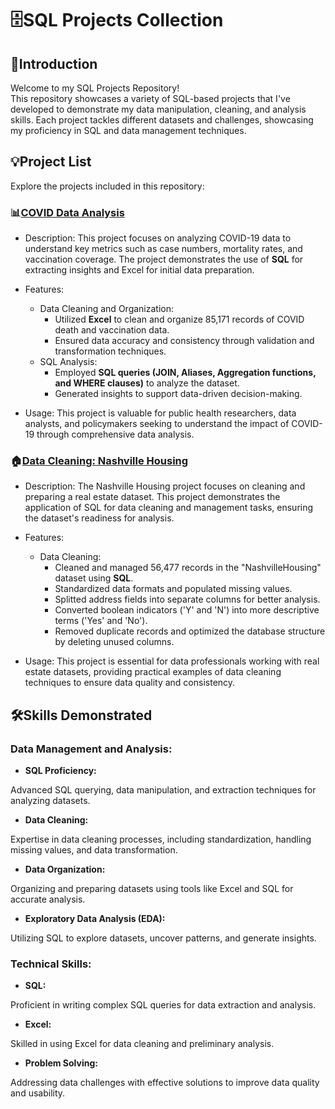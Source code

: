 # 🗄️SQL Projects Collection
## 🔎Introduction
Welcome to my SQL Projects Repository!  
This repository showcases a variety of SQL-based projects that I've developed to demonstrate my data manipulation, cleaning, and analysis skills. Each project tackles different datasets and challenges, showcasing my proficiency in SQL and data management techniques.

## 💡Project List
Explore the projects included in this repository:

### 📊[COVID Data Analysis](https://github.com/tsenyun/SQL/blob/main/SQL%20Data%20Exploration%20-%20COVID%20Project.sql)
- Description:
This project focuses on analyzing COVID-19 data to understand key metrics such as case numbers, mortality rates, and vaccination coverage. The project demonstrates the use of **SQL** for extracting insights and Excel for initial data preparation.

- Features:
  - Data Cleaning and Organization:
      - Utilized **Excel** to clean and organize 85,171 records of COVID death and vaccination data.
      - Ensured data accuracy and consistency through validation and transformation techniques.
  - SQL Analysis:
      - Employed **SQL queries (JOIN, Aliases, Aggregation functions, and WHERE clauses)** to analyze the dataset.
      - Generated insights to support data-driven decision-making.
- Usage:
This project is valuable for public health researchers, data analysts, and policymakers seeking to understand the impact of COVID-19 through comprehensive data analysis.

### 🏠[Data Cleaning: Nashville Housing](https://github.com/tsenyun/SQL/blob/main/SQL%20Data%20Cleaning%20-%20NashvilleHousing%20Project.sql)
- Description:
The Nashville Housing project focuses on cleaning and preparing a real estate dataset. This project demonstrates the application of SQL for data cleaning and management tasks, ensuring the dataset's readiness for analysis.

- Features:
  - Data Cleaning:
      - Cleaned and managed 56,477 records in the "NashvilleHousing" dataset using **SQL**.
      - Standardized data formats and populated missing values.
      - Splitted address fields into separate columns for better analysis.
      - Converted boolean indicators ('Y' and 'N') into more descriptive terms ('Yes' and 'No').
      - Removed duplicate records and optimized the database structure by deleting unused columns.

- Usage:
This project is essential for data professionals working with real estate datasets, providing practical examples of data cleaning techniques to ensure data quality and consistency.

## 🛠️Skills Demonstrated
### Data Management and Analysis:
- **SQL Proficiency:** 

Advanced SQL querying, data manipulation, and extraction techniques for analyzing datasets.

- **Data Cleaning:**  

Expertise in data cleaning processes, including standardization, handling missing values, and data transformation.

- **Data Organization:** 

Organizing and preparing datasets using tools like Excel and SQL for accurate analysis.

- **Exploratory Data Analysis (EDA):** 

Utilizing SQL to explore datasets, uncover patterns, and generate insights.

### Technical Skills: 
- **SQL:** 

Proficient in writing complex SQL queries for data extraction and analysis.

- **Excel:**  

Skilled in using Excel for data cleaning and preliminary analysis.

- **Problem Solving:** 

Addressing data challenges with effective solutions to improve data quality and usability.

